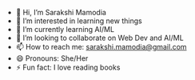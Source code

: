 - 👋 Hi, I’m Sarakshi Mamodia
- 👀 I’m interested in learning new things
- 🌱 I’m currently learning AI/ML
- 💞️ I’m looking to collaborate on Web Dev and AI/ML
- 📫 How to reach me: sarakshi.mamodia@gmail.com
- 😄 Pronouns: She/Her
- ⚡ Fun fact: I love reading books

<!---
smamodia/smamodia is a ✨ special ✨ repository because its `README.md` (this file) appears on your GitHub profile.
You can click the Preview link to take a look at your changes.
--->
